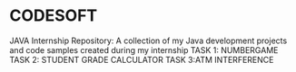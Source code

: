 # CODESOFT
 JAVA Internship Repository: A collection of my Java development projects and code samples created during my internship
TASK 1: NUMBERGAME
TASK 2: STUDENT GRADE CALCULATOR
TASK 3:ATM INTERFERENCE
